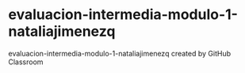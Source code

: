 # evaluacion-intermedia-modulo-1-nataliajimenezq
evaluacion-intermedia-modulo-1-nataliajimenezq created by GitHub Classroom
